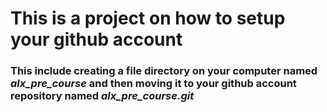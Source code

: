 # This is a project on how to setup your github account
### This include creating a file directory on your computer named *alx_pre_course* and then moving it to your github account repository named *alx_pre_course.git* 